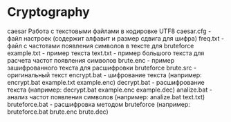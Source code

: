 # Cryptography
caesar
Работа с текстовыми файлами в кодировке UTF8
caesar.cfg - файл настроек (содержит алфавит и размер сдвига для шифра)
freq.txt - файл с частотами появления символов в тексте для bruteforce
example.txt - пример текста
text.txt - пример большого текста для расчета частот появления символов
brute.enc - пример зашифрованного текста для расшифровки bruteforce
brute.src - оригинальный текст
encrypt.bat - шифрование текста (например: encrypt.bat example.txt example.enc)
decrypt.bat - расшифрование текста (например: decrypt.bat example.enc example.dec)
analize.bat - анализ частот появления символов (например: analize.bat text.txt)
bruteforce.bat - расшифровка методом bruteforce (например: bruteforce.bat brute.enc brute.dec)
